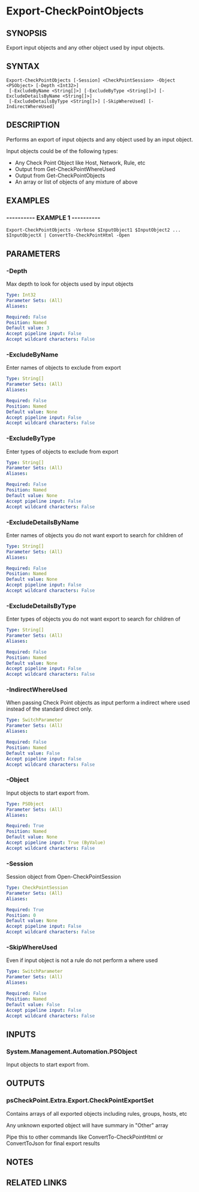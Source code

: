# Export-CheckPointObjects

## SYNOPSIS
Export input objects and any other object used by input objects.

## SYNTAX

```
Export-CheckPointObjects [-Session] <CheckPointSession> -Object <PSObject> [-Depth <Int32>]
 [-ExcludeByName <String[]>] [-ExcludeByType <String[]>] [-ExcludeDetailsByName <String[]>]
 [-ExcludeDetailsByType <String[]>] [-SkipWhereUsed] [-IndirectWhereUsed]
```

## DESCRIPTION
Performs an export of input objects and any object used by an input object.

Input objects could be of the following types:

* Any Check Point Object like Host, Network, Rule, etc
* Output from Get-CheckPointWhereUsed
* Output from Get-CheckPointObjects
* An array or list of objects of any mixture of above

## EXAMPLES

### ----------  EXAMPLE 1  ----------
```
Export-CheckPointObjects -Verbose $InputObject1 $InputObject2 ... $InputObjectX | ConvertTo-CheckPointHtml -Open
```

## PARAMETERS

### -Depth
Max depth to look for objects used by input objects

```yaml
Type: Int32
Parameter Sets: (All)
Aliases: 

Required: False
Position: Named
Default value: 3
Accept pipeline input: False
Accept wildcard characters: False
```

### -ExcludeByName
Enter names of objects to exclude from export

```yaml
Type: String[]
Parameter Sets: (All)
Aliases: 

Required: False
Position: Named
Default value: None
Accept pipeline input: False
Accept wildcard characters: False
```

### -ExcludeByType
Enter types of objects to exclude from export

```yaml
Type: String[]
Parameter Sets: (All)
Aliases: 

Required: False
Position: Named
Default value: None
Accept pipeline input: False
Accept wildcard characters: False
```

### -ExcludeDetailsByName
Enter names of objects you do not want export to search for children of

```yaml
Type: String[]
Parameter Sets: (All)
Aliases: 

Required: False
Position: Named
Default value: None
Accept pipeline input: False
Accept wildcard characters: False
```

### -ExcludeDetailsByType
Enter types of objects you do not want export to search for children of

```yaml
Type: String[]
Parameter Sets: (All)
Aliases: 

Required: False
Position: Named
Default value: None
Accept pipeline input: False
Accept wildcard characters: False
```

### -IndirectWhereUsed
When passing Check Point objects as input perform a indirect where used instead of the standard direct only.

```yaml
Type: SwitchParameter
Parameter Sets: (All)
Aliases: 

Required: False
Position: Named
Default value: False
Accept pipeline input: False
Accept wildcard characters: False
```

### -Object
Input objects to start export from.

```yaml
Type: PSObject
Parameter Sets: (All)
Aliases: 

Required: True
Position: Named
Default value: None
Accept pipeline input: True (ByValue)
Accept wildcard characters: False
```

### -Session
Session object from Open-CheckPointSession

```yaml
Type: CheckPointSession
Parameter Sets: (All)
Aliases: 

Required: True
Position: 0
Default value: None
Accept pipeline input: False
Accept wildcard characters: False
```

### -SkipWhereUsed
Even if input object is not a rule do not perform a where used

```yaml
Type: SwitchParameter
Parameter Sets: (All)
Aliases: 

Required: False
Position: Named
Default value: False
Accept pipeline input: False
Accept wildcard characters: False
```

## INPUTS

### System.Management.Automation.PSObject
Input objects to start export from.

## OUTPUTS

### psCheckPoint.Extra.Export.CheckPointExportSet
Contains arrays of all exported objects including rules, groups, hosts, etc

Any unknown exported object will have summary in "Other" array

Pipe this to other commands like ConvertTo-CheckPointHtml or ConvertToJson for final export results

## NOTES

## RELATED LINKS

